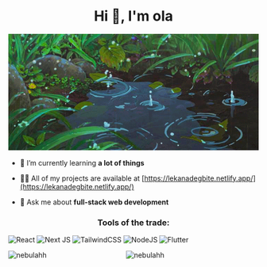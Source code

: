 <h1 align="center">Hi 👋, I'm ola</h1>

<img width="1000" src="banner2.gif" />


- 🌱 I’m currently learning **a lot of things**

- 👨‍💻 All of my projects are available at [https://lekanadegbite.netlify.app/](https://lekanadegbite.netlify.app/)

- 💬 Ask me about **full-stack web development**

<!-- <h3 align="left">Connect with me:</h3>
<p align="left">
<a href="https://twitter.com/nebuulah1" target="blank"><img align="center" src="https://raw.githubusercontent.com/rahuldkjain/github-profile-readme-generator/master/src/images/icons/Social/twitter.svg" alt="nebuulah1" height="30" width="40" /></a>
</p> -->

<h3 align="center">Tools of the trade:</h3>

![React](https://img.shields.io/badge/react-%2320232a.svg?style=for-the-badge&logo=react&logoColor=%2361DAFB)
![Next JS](https://img.shields.io/badge/Next-black?style=for-the-badge&logo=next.js&logoColor=white)
![TailwindCSS](https://img.shields.io/badge/tailwindcss-%2338B2AC.svg?style=for-the-badge&logo=tailwind-css&logoColor=white)
![NodeJS](https://img.shields.io/badge/node.js-6DA55F?style=for-the-badge&logo=node.js&logoColor=white)
![Flutter](https://img.shields.io/badge/Flutter-%2302569B.svg?style=for-the-badge&logo=Flutter&logoColor=white)

<img align="left" width="47%" src="https://github-readme-stats.vercel.app/api/top-langs?username=nebulahh&show_icons=true&theme=radical&locale=en&layout=compact" alt="nebulahh" />
&nbsp;<img align="left" width="47%" src="https://github-readme-stats.vercel.app/api?username=nebulahh&show_icons=true&theme=radical&locale=en" alt="nebulahh" />

